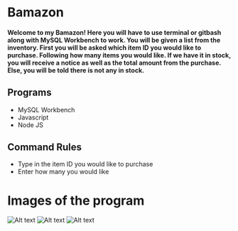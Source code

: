 # Bamazon

#### Welcome to my Bamazon! Here you will have to use terminal or gitbash along with MySQL Workbench to work. You will be given a list from the inventory. First you will be asked which item ID you would like to purchase. Following how many items you would like. If we have it in stock, you will receive a notice as well as the total amount from the purchase. Else, you will be told there is not any in stock.

## Programs
* MySQL Workbench
* Javascript
* Node JS

## Command Rules
* Type in the item ID you would like to purchase
* Enter how many you would like


# Images of the program
![Alt text](/assets/images/bamwork1)
![Alt text](/assets/images/bamwork2)
![Alt text](/assets/images/bamnowork)